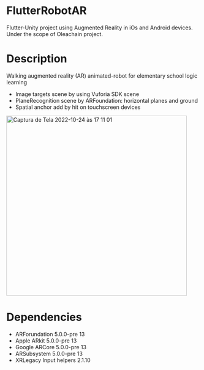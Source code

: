 # FlutterRobotAR
 Flutter-Unity project using Augmented Reality in iOs and Android devices. 
 Under the scope of Oleachain project.

# Description
Walking augmented reality (AR) animated-robot for elementary school logic learning

- Image targets scene by using Vuforia SDK scene 
- PlaneRecognition scene by ARFoundation: horizontal planes and ground 
- Spatial anchor add by hit on touchscreen devices

<img width="471" alt="Captura de Tela 2022-10-24 às 17 11 01" src="https://user-images.githubusercontent.com/21102697/197574383-1afc9efe-6998-46db-8ca4-5c6cdd0393e4.png">

# Dependencies

- ARForundation 5.0.0-pre 13
- Apple ARkit  5.0.0-pre 13
- Google ARCore  5.0.0-pre 13
- ARSubsystem  5.0.0-pre 13
- XRLegacy Input helpers 2.1.10
